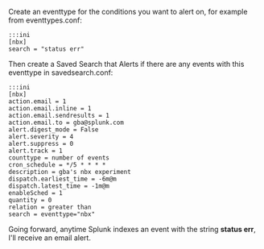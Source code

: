 Create an eventtype for the conditions you want to alert on, for
example from eventtypes.conf:

    :::ini
    [nbx]
    search = "status err"

Then create a Saved Search that Alerts if there are any events with this
eventtype in savedsearch.conf:

    :::ini
    [nbx]
    action.email = 1
    action.email.inline = 1
    action.email.sendresults = 1
    action.email.to = gba@splunk.com
    alert.digest_mode = False
    alert.severity = 4
    alert.suppress = 0
    alert.track = 1
    counttype = number of events
    cron_schedule = */5 * * * *
    description = gba's nbx experiment
    dispatch.earliest_time = -6m@m
    dispatch.latest_time = -1m@m
    enableSched = 1
    quantity = 0
    relation = greater than
    search = eventtype="nbx"

Going forward, anytime Splunk indexes an event with the string **status err**,
I'll receive an email alert.
